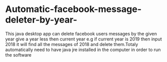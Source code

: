 # Automatic-facebook-message-deleter-by-year-
This java desktop app can delete facebook users messages by the given year 
give a year less then current year e.g if current year is  2019 then input 2018 it will find all the messages of 2018  and delete them.Totaly automatically
need to have java jre installed in the computer in order to run the software
